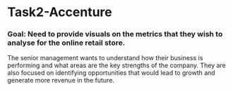 # Task2-Accenture

### Goal: Need to provide visuals on the metrics that they wish to analyse for the online retail store. 

The senior management wants to understand how their business is performing and what areas are the key strengths of the company. They are also focused on identifying opportunities that would lead to growth and generate more revenue in the future.

